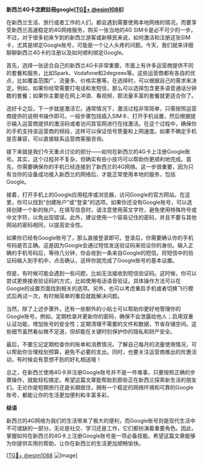 **新西兰4G卡怎麽註冊google[[TG💪+ @esim1088](https://t.me/s/esim1088)]**

在新西兰生活、旅行或者工作的人们，都会遇到需要使用本地网络的情况。而要享受新西兰高速稳定的4G网络服务，购买一张当地的4G SIM卡是必不可少的一步。不过，对于很多初来乍到的新西兰游客或新移民来说，如何激活和注册这张SIM卡，尤其是绑定Google账号，可能是一个让人头疼的问题。今天，我们就来详细聊聊新西兰4G卡的注册以及如何顺利绑定Google。

首先，选择一张适合自己的新西兰4G卡非常重要。市面上有许多运营商提供不同的套餐和服务，比如Spark、Vodafone和2degrees等。这些运营商都有各自的优点，比如覆盖范围广、流量多、价格实惠等。在选择时，可以根据自己的需求来决定。例如，如果你经常需要打电话和发短信，那么可以选择包含更多语音通话分钟数的套餐；如果你主要是在网上冲浪、看视频，那流量丰富的套餐就更适合你了。

选好卡之后，下一步就是激活它。通常情况下，激活过程非常简单，只需按照运营商提供的说明书操作即可。一般步骤包括插入SIM卡、打开手机设置，然后根据提示输入运营商提供的激活码或者访问其官网进行在线激活。在这个过程中，确保你的手机支持该运营商的频段，这样可以保证信号质量和上网速度。如果不确定手机是否兼容，可以直接联系运营商客服咨询。

接下来就是我们今天重点讨论的部分——如何在新西兰的4G卡上注册Google账号。其实，这个过程并不复杂，但确实有些小技巧可以帮助你更顺利地完成。首先，你需要确保你的手机已经连接到了新西兰的4G网络。这一步很重要，因为只有当你的设备成功接入新西兰的网络后，才能正常使用本地的服务，包括Google。

接着，打开手机上的Google应用程序或浏览器，访问Google的官方网站。在这里，你可以找到“创建账户”或“登录”的选项。如果你还没有Google账号，可以选择创建一个新的账户。在填写信息时，请注意使用英文字符，避免使用特殊符号或中文字符，以免出现错误。此外，建议使用一个容易记住的密码，并且不要与其他网站的密码相同，以提高安全性。

如果你已经有Google账号了，那么直接登录即可。登录后，你需要确认你的手机号码是否正确。这是因为Google会通过短信发送验证码来验证你的身份。输入正确的手机号码后，等待几分钟，你会收到一条来自Google的短信。将短信中的验证码输入到手机中，点击确认，这样你就完成了Google账号的基本设置。

但是，有时候可能会遇到一些问题，比如无法接收到短信验证码。这时候，你可以尝试更换接收验证码的方式，比如使用电话语音验证。具体操作方法可以在Google的设置页面找到相关的选项。另外，也可以考虑重启手机或者切换飞行模式后再试一次，有时候简单的重启就能解决问题。

当然，除了上述步骤外，还有一些额外的小贴士可以帮助你更好地管理你的Google账号。例如，定期检查并更新你的密码，确保不会泄露给他人；启用双重认证功能，增加账号的安全性；定期清理不需要的文件和数据，节省存储空间。这些细节虽然看似微不足道，但却能在关键时刻保护你的隐私和财产安全。

最后，不要忘记定期检查你的账单和消费情况。了解自己每月的流量使用情况，可以帮助你合理规划预算，避免不必要的支出。同时，也要关注运营商推出的优惠活动，有时候会有意想不到的好礼相送哦！

总之，在新西兰使用4G卡并注册Google账号并不是一件难事，只要按照正确的步骤操作，就能轻松搞定。希望这篇文章能帮助到那些正在新西兰探索新生活的朋友们。无论你是短期旅行还是长期居住，拥有一个稳定的网络环境和可靠的Google账号，都能让你的生活更加便利和丰富多彩。

**结语**

新西兰的4G网络为我们的生活带来了极大的便利，而Google账号则是现代生活中不可或缺的一部分。无论是社交、学习还是工作，它们都扮演着重要角色。因此，掌握如何在新西兰的4G卡上注册Google账号是一项必备技能。希望这篇文章能够为你提供实用的帮助，让你在新西兰的生活更加顺畅愉快。

[[TG💪+ @esim1088](https://t.me/s/esim1088) ![Image](https://i.postimg.cc/4NQfJmqS/Snipaste-2025-05-13-00-14-12.png)]